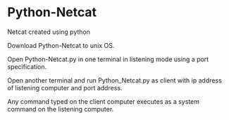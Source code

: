 # Python-Netcat
Netcat created using python

Download Python-Netcat to unix OS.

Open Python-Netcat.py in one terminal in listening mode using a port specification. 

Open another terminal and run Python_Netcat.py as client with ip address of listening computer and port address. 

Any command typed on the client computer executes as a system command on the listening computer. 
